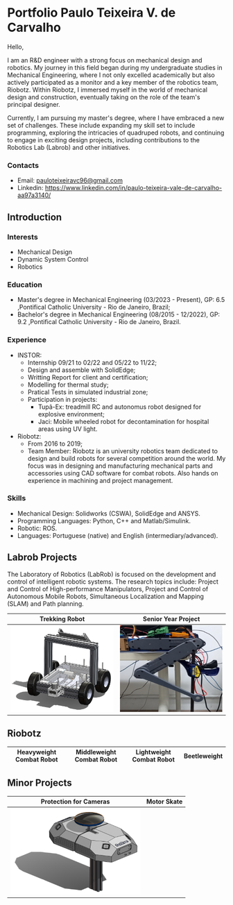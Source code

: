 # Portfolio Paulo Teixeira V. de Carvalho

Hello,

I am an R&D engineer with a strong focus on mechanical design and robotics. My journey in this field began during my undergraduate studies in Mechanical Engineering, where I not only excelled academically but also actively participated as a monitor and a key member of the robotics team, Riobotz. Within Riobotz, I immersed myself in the world of mechanical design and construction, eventually taking on the role of the team's principal designer.

Currently, I am pursuing my master's degree, where I have embraced a new set of challenges. These include expanding my skill set to include programming, exploring the intricacies of quadruped robots, and continuing to engage in exciting design projects, including contributions to the Robotics Lab (Labrob) and other initiatives.

### Contacts

* Email: pauloteixeiravc96@gmail.com
* Linkedin: https://www.linkedin.com/in/paulo-teixeira-vale-de-carvalho-aa97a3140/

## Introduction
### Interests

* Mechanical Design
* Dynamic System Control
* Robotics

### Education

* Master's degree in Mechanical Engineering (03/2023 - Present), GP: 6.5  ,Pontifical Catholic University - Rio de Janeiro, Brazil;
* Bachelor's degree in Mechanical Engineering (08/2015 - 12/2022), GP: 9.2 ,Pontifical Catholic University - Rio de Janeiro, Brazil.

### Experience

* INSTOR:
  * Internship 09/21 to 02/22 and 05/22 to 11/22; 
  * Design and assemble with SolidEdge;
  * Writting Report for client and certification;
  * Modelling for thermal study;
  * Pratical Tests in simulated industrial zone;
  * Participation in projects:
       * Tupã-Ex:  treadmill RC and autonomus robot designed for explosive environment;
       * Jaci:  Mobile wheeled robot for decontamination for hospital areas using UV light.
* Riobotz:
  * From 2016 to 2019;
  * Team Member: Riobotz is an university robotics team dedicated to design and build robots for several competition around the world. My focus was in designing and manufacturing mechanical parts and accessories using CAD software for combat robots. Also hands on experience in machining and project management.
  
### Skills

* Mechanical Design: Solidworks (CSWA), SolidEdge and ANSYS.
* Programming Languages: Python, C++ and Matlab/Simulink.
* Robotic: ROS.
* Languages: Portuguese (native) and English (intermediary/advanced). 

## Labrob Projects

The Laboratory of Robotics (LabRob) is focused on the development and control of intelligent robotic systems. The research topics include: Project and Control of High-performance Manipulators, Project and Control of Autonomous Mobile Robots, Simultaneous Localization and Mapping (SLAM) and Path planning. 

| Trekking Robot | Senior Year Project |
|------|------|
|  <a href="/Labrob/Trekking Robot/README.md" > <img src="Labrob/Trekking Robot//Puma_Plus.png" width="300" height="200">  | <a href="/Senior year project/README.md" > <img src="Senior year project/perna_teste.png" width="300" height="200">  |

## Riobotz
| Heavyweight Combat Robot | Middleweight Combat Robot | Lightweight Combat Robot | Beetleweight |
| ------------------------- | ------------- |------------- | ------------- |

## Minor Projects


| Protection for Cameras | Motor Skate |
| ------------------------- | ------------- |
| <a href="/Minors Projects/fu2re/README.md" > <img src="Minors Projects/fu2re/shell_closed.png" width="300" height="200"> |  |  
